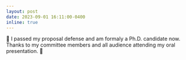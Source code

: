 ```yaml
---
layout: post
date: 2023-09-01 16:11:00-0400
inline: true
---
```


🏅 I passed my proposal defense and am formaly a Ph.D. candidate now. Thanks to my committee members and all audience attending my oral presentation. 🥰